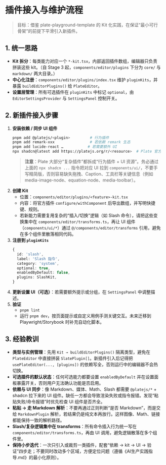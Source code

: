 # 插件接入与维护流程

> 目标：借鉴 plate-playground-template 的 Kit 化实践，在保证“最小可行骨架”的前提下平滑引入新插件。

## 1. 统一思路

- **Kit 拆分**：每类能力对应一个 `*-kit.tsx`，内部返回插件数组，编辑器只负责拼装这些 kit。（自 Stage 3 起，`components/editor/plugins` 下分为 `core/` 与 `markdown/` 两大目录。）
- **中心化注册**：`components/editor/plugins/index.tsx` 维护 `pluginKits`，并暴露 `buildEditorPlugins()` 给 `PlateEditor`。
- **设置层管理**：所有可选插件在 `pluginKits` 中标记 `optional`，由 `EditorSettingsProvider` 与 `SettingsPanel` 控制开关。

## 2. 新插件接入步骤

1. **安装依赖 / 同步 UI 组件**
   ```bash
   pnpm add @platejs/<plugin>         # 行为插件
   pnpm add remark-xxx                # 若依赖 remark 生态
   pnpm add lucide-react …           # 若需要额外 UI
   npx shadcn@latest add https://platejs.org/r/<resource>  # Plate 官方提供的 UI / 控制组件
   ```
   > **注意**：Plate 大部分“复杂插件”都拆成“行为插件 + UI 资源”。务必通过上面的 `npx shadcn ...` 指令把对应 UI 拉到 `components/ui/`，不要手写精简版，否则容易缺失拖拽、Caption、工具栏等关键信息（例如 media-image-node、equation-node、media-toolbar）。
2. **创建 Kit**
   - 位置：`components/editor/plugins/<feature>-kit.tsx`
   - 内容：将官方插件 `configure/withComponent` 后导出数组，并写明快捷键、规则。
   - 若新能力需要复用复杂的“插入/切换”逻辑（如 Slash 命令），请把这些变换集中在 `components/editor/transforms.ts`，再让 UI 组件（`components/ui/*`）通过 `@/components/editor/transforms` 引用，避免在多个组件里散落相同代码。
3. **注册到 `pluginKits`**
   ```ts
   {
     id: 'slash',
     label: 'Slash 指令',
     category: 'system',
     optional: true,
     enabledByDefault: false,
     plugins: SlashKit,
   }
   ```
4. **更新设置 UI（可选）**：若需要额外提示或分组，在 `SettingsPanel` 中调整描述。
5. **验证**
   - `pnpm lint`
   - 运行 `pnpm dev`，按页面提示或自定义用例手测关键交互。未来迁移到 Playwright/Storybook 时补充自动化脚本。

## 3. 经验教训

- **类型与实例管理**：先用 `Kit → buildEditorPlugins()` 隔离类型，避免在 `PlateEditor` 中直接拼装 `SlatePlugin[]`。新插件引入后记得把 `usePlateEditor(..., [plugins])` 的依赖写全，否则运行中的编辑器不会热切换。
- **可选插件的默认状态**：任何可选能力都要设置 `enabledByDefault` 并在设置面板暴露开关，否则用户无法确认功能是否启用。
- **依赖与 UI 同步**：像 Markdown、媒体、Math、Slash 都需要 `@platejs/*` + shadcn 拉下来的 UI 组件。缺任一方都会导致渲染失败或指令报错。发现“粘贴失败/命令报错”时优先检查 UI 组件是否齐全。
- **粘贴 → 走 Markdown 解析**：不要再通过正则判断“是否 Markdown”，而是交给 `MarkdownPlugin` 解析，若结果仍是纯文本再放行。这样图像、Math、链接都能保持一致的解析路径。
- **Slash/复杂逻辑集中在 transforms**：所有命令插入行为统一写在 `components/editor/transforms.ts`，再由 UI 调用，避免逻辑散落在多个组件里。
- **保持小步迭代**：一次只引入或裁剪一类插件，配套“依赖 → kit → UI → 验证”四步走；不要同时改动多个区域，方便定位问题（遵循《AI生产实践指导.md》的最小化原则）。
